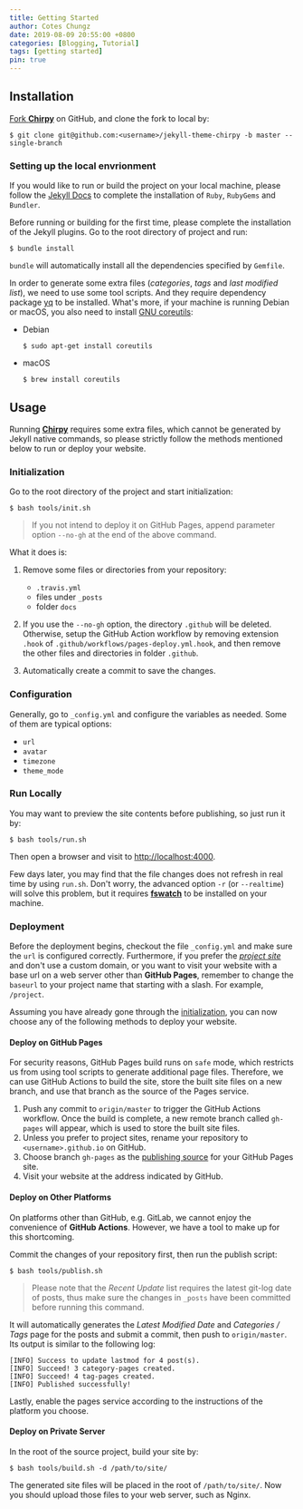 ```yaml
---
title: Getting Started
author: Cotes Chungz
date: 2019-08-09 20:55:00 +0800
categories: [Blogging, Tutorial]
tags: [getting started]
pin: true
---
```



## Installation

[Fork **Chirpy**](https://github.com/cotes2020/jekyll-theme-chirpy/fork) on GitHub, and clone the fork to local by:

```terminal
$ git clone git@github.com:<username>/jekyll-theme-chirpy -b master --single-branch
```

### Setting up the local envrionment

If you would like to run or build the project on your local machine, please follow the [Jekyll Docs](https://jekyllrb.com/docs/installation/) to complete the installation of `Ruby`, `RubyGems` and `Bundler`. 

Before running or building for the first time, please complete the installation of the Jekyll plugins. Go to the root directory of project and run:

```terminal
$ bundle install
```

`bundle` will automatically install all the dependencies specified by `Gemfile`.

In order to generate some extra files (*categories*, *tags* and *last modified list*), we need to use some tool scripts. And they require dependency package [yq](https://github.com/mikefarah/yq#install) to be installed. What's more, if your machine is running Debian or macOS, you also need to install [GNU coreutils](https://www.gnu.org/software/coreutils/):

- Debian

  ```console
  $ sudo apt-get install coreutils
  ```

- macOS

  ```console
  $ brew install coreutils
  ```

## Usage

Running [**Chirpy**](https://github.com/cotes2020/jekyll-theme-chirpy/) requires some extra files, which cannot be generated by Jekyll native commands, so please strictly follow the methods mentioned below to run or deploy your website.

### Initialization

Go to the root directory of the project and start initialization:

```console
$ bash tools/init.sh
```

> If you not intend to deploy it on GitHub Pages, append parameter option `--no-gh` at the end of the above command.

What it does is:

1. Remove some files or directories from your repository:

    - `.travis.yml`
    - files under `_posts`
    - folder `docs`

2. If you use the `--no-gh` option, the directory `.github` will be deleted. Otherwise, setup the GitHub Action workflow by removing extension `.hook` of `.github/workflows/pages-deploy.yml.hook`, and then remove the other files and directories in folder `.github`. 

3. Automatically create a commit to save the changes.

### Configuration

Generally, go to `_config.yml` and configure the variables as needed. Some of them are typical options:

- `url`
- `avatar`
- `timezone`
- `theme_mode`

### Run Locally

You may want to preview the site contents before publishing, so just run it by:

```terminal
$ bash tools/run.sh
```

Then open a browser and visit to <http://localhost:4000>.

Few days later, you may find that the file changes does not refresh in real time by using `run.sh`. Don't worry, the advanced option `-r` (or `--realtime`) will solve this problem, but it requires [**fswatch**](http://emcrisostomo.github.io/fswatch/) to be installed on your machine.

### Deployment

Before the deployment begins, checkout the file `_config.yml` and make sure the `url` is configured correctly. Furthermore, if you prefer the [*project site*](https://help.github.com/en/github/working-with-github-pages/about-github-pages#types-of-github-pages-sites) and don't use a custom domain, or you want to visit your website with a base url on a web server other than **GitHub Pages**, remember to change the `baseurl` to your project name that starting with a slash. For example, `/project`.

Assuming you have already gone through the [initialization](#initialization), you can now choose any of the following methods to deploy your website.

#### Deploy on GitHub Pages

For security reasons, GitHub Pages build runs on `safe` mode, which restricts us from using tool scripts to generate additional page files. Therefore, we can use GitHub Actions to build the site, store the built site files on a new branch, and use that branch as the source of the Pages service.

1. Push any commit to `origin/master` to trigger the GitHub Actions workflow. Once the build is complete, a new remote branch called `gh-pages` will appear, which is used to store the built site files.
2. Unless you prefer to project sites, rename your repository to `<username>.github.io` on GitHub.
3. Choose branch `gh-pages` as the [publishing source](https://docs.github.com/en/github/working-with-github-pages/configuring-a-publishing-source-for-your-github-pages-site) for your GitHub Pages site.
4. Visit your website at the address indicated by GitHub.

#### Deploy on Other Platforms

On platforms other than GitHub, e.g. GitLab, we cannot enjoy the convenience of **GitHub Actions**. However, we have a tool to make up for this shortcoming.

Commit the changes of your repository first, then run the publish script:

```console
$ bash tools/publish.sh
```

> Please note that the *Recent Update* list requires the latest git-log date of posts, thus make sure the changes in `_posts` have been committed before running this command.

It will automatically generates the *Latest Modified Date* and *Categories / Tags* page for the posts and submit a commit, then push to `origin/master`. Its output is similar to the following log:

```terminal
[INFO] Success to update lastmod for 4 post(s).
[INFO] Succeed! 3 category-pages created.
[INFO] Succeed! 4 tag-pages created.
[INFO] Published successfully!
```

Lastly, enable the pages service according to the instructions of the platform you choose.

#### Deploy on Private Server

In the root of the source project, build your site by:

```console
$ bash tools/build.sh -d /path/to/site/
```

The generated site files will be placed in the root of `/path/to/site/`. Now you should upload those files to your web server, such as Nginx.
